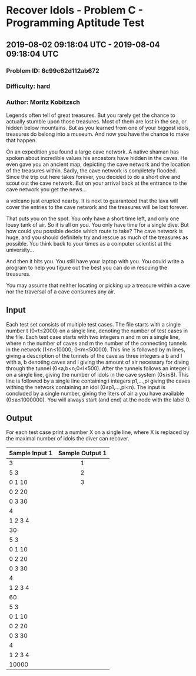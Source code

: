 # Recover Idols - Problem C - Programming Aptitude Test
## 2019-08-02 09:18:04 UTC - 2019-08-04 09:18:04 UTC
### Problem ID: 6c99c62d112ab672
### Difficulty: hard
### Author: Moritz Kobitzsch

Legends often tell of great treasures. But you rarely get the chance to actually stumble upon those treasures. Most of them are lost in the sea, or hidden below mountains. But as you learned from one of your biggest idols, treasures do belong into a museum. And now you have the chance to make that happen.

On an expedition you found a large cave network. A native shaman has spoken about incredible values his ancestors have hidden in the caves. He even gave you an ancient map, depicting the cave network and the location of the treasures within. Sadly, the cave network is completely flooded. Since the trip out here takes forever, you decided to do a short dive and scout out the cave network. But on your arrival back at the entrance to the cave network you get the news…

a volcano just erupted nearby. It is next to guaranteed that the lava will cover the entries to the cave network and the treasures will be lost forever.

That puts you on the spot. You only have a short time left, and only one lousy tank of air. So it is all on you. You only have time for a single dive. But how could you possible decide which route to take? The cave network is huge, and you should definitely try and rescue as much of the treasures as possible. You think back to your times as a computer scientist at the university…

And then it hits you. You still have your laptop with you. You could write a program to help you figure out the best you can do in rescuing the treasures.

You may assume that neither locating or picking up a treasure within a cave nor the traversal of a cave consumes any air.

## Input
Each test set consists of multiple test cases. The file starts with a single number t (0<t≤2000) on a single line, denoting the number of test cases in the file. Each test case starts with two integers n and m on a single line, where n the number of caves and m the number of the connecting tunnels in the network (1≤n≤10000; 0≤m≤50000). This line is followed by m lines, giving a description of the tunnels of the cave as three integers a b and l with a, b denoting caves and l giving the amount of air necessary for diving through the tunnel (0≤a,b<n;0≤l≤500). After the tunnels follows an integer i on a single line, giving the number of idols in the cave system (0≤i≤8). This line is followed by a single line containing i integers p1,…,pi giving the caves withing the network containing an idol (0≤p1,…,pi<n). The input is concluded by a single number, giving the liters of air a you have available (0≤a≤1000000). You will always start (and end) at the node with the label 0.

## Output
For each test case print a number X on a single line, where X is replaced by the maximal number of idols the diver can recover.


| Sample Input 1		| Sample Output 1	|
|-----------------------|:-----------------:|
| 3						| 1					|
| 5 3					| 2					|
| 0 1 10				| 3					|
| 0 2 20				|
| 0 3 30				|
| 4						|
| 1 2 3 4				|
| 30					|
| 5 3					|
| 0 1 10				|
| 0 2 20				|
| 0 3 30				|
| 4						|
| 1 2 3 4				|
| 60					|
| 5 3					|
| 0 1 10				|
| 0 2 20				|
| 0 3 30				|
| 4						|
| 1 2 3 4				|
| 10000					|
